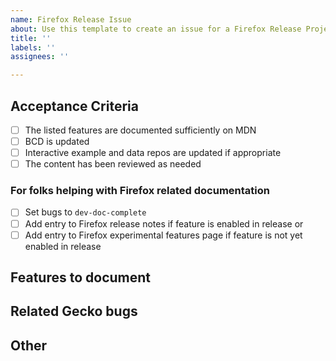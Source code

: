 ```yaml
---
name: Firefox Release Issue
about: Use this template to create an issue for a Firefox Release Project
title: ''
labels: ''
assignees: ''

---
```


## Acceptance Criteria

- [ ] The listed features are documented sufficiently on MDN
- [ ] BCD is updated
- [ ] Interactive example and data repos are updated if appropriate
- [ ] The content has been reviewed as needed

### For folks helping with Firefox related documentation

- [ ] Set bugs to `dev-doc-complete`
- [ ] Add entry to Firefox release notes if feature is enabled in release
or
- [ ] Add entry to Firefox experimental features page if feature is not yet enabled in release

## Features to document



## Related Gecko bugs



## Other
